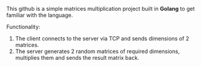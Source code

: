 This github is a simple matrices multiplication project built in **Golang** to get familiar with the language.

Functionality:
1. The client connects to the server via TCP and sends dimensions of 2 matrices.
2. The server generates 2 random matrices of required dimensions, multiplies them and sends the result matrix back.
